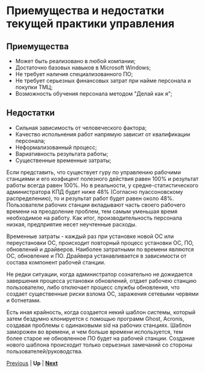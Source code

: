 # Приемущества и недостатки текущей практики управления

## Приемущества

* Может быть реализовано в любой компании;
* Достаточно базовых навыков в Microsoft Windows;
* Не требует наличия специализованного ПО;
* Не требует серьезных финансовых затрат при найме персонала и покупки ТМЦ;
* Возможность обучения персонала методом "Делай как я";

## Недостатки

* Сильная зависимость от человеческого фактора;
* Качество испольнения работ напрямую зависит от квалификации персонала;
* Неформализованный процесс;
* Вариативность результата работы;
* Существенные временные затраты;

Если представить, что существует гуру по управлению рабочими станциями и его коэфицент полезного действия равен 100% и результат работы всегда равен 100%. Но в реальности, у средне-статистического администратора КПД будет ниже 48% (Согласно пуассоновскому распределению), то и результат работ будет равен около 48%. Пользователи рабочих станции вкладывают часть своего рабочего времени на преодоление проблем, тем самым уменьшая время необходимое на работу. Как итог, производительность персонала низкая, предприятие несет неучтенные расходы.

Временные затраты - каждый раз при установке новой ОС или переустановки ОС, происходит повторный процесс установки ОС, ПО, обновлений и драйверов. Наиболее затратными по времени являются ОС, обновление и ПО. Драйвера устанавливается в зависимости от состава компонент рабочей станции. 

Не редки ситуации, когда администратор сознательно не дожидается завершения процесса установки обновлений, отдает рабочею станцию пользователю, либо отключает процесс службы обновления, что создает существенные риски взлома ОС, заражения сетевыми червями и ботнетами.

Есть иная крайность, когда создается некий шаблон системы, который затем бездумно клонируется с помощью программ Ghost, Acronis, создавая проблемы с одинаковыми sid на рабочих станциях. Шаблон заморожен во времени, и чем больше времени используется, тем более старое не обновленное ПО будет на рабочей станции. Создание нового шаблона происходит только серьезных замечаний со стороны пользователей/руководства.



[Previous](./currentpracticedescription.markdown) | **Up** | **[Next](./newpracticedescription.markdown)**